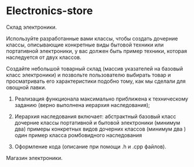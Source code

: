 # Electronics-store

Склад электроники.

Используйте разработанные вами классы, чтобы создать дочерние классы, описывающие конкретные виды бытовой техники или портативной электроники, у вас должен быть пример техники, которая наследуется от двух классов.

Создайте небольшой товарный склад (массив указателей на базовый класс электроники) и позвольте пользователю выбирать товар и просматривать его характеристики подобно тому, как мы сделали для овощной лавки.

1. Реализация функционала максимально приближена к техническому заданию (верно выполнена иерархия наследования);

2. Иерархия наследования включает:
абстрактный базовый класс
дочерние классы портативной и бытовой электроники (минимум два)
примеры конкретных видов дочерних классов (минимум два )
один пример класса ромбовидного наследования

3. Оформление кода (описание при помощи .h и .cpp файлов).

Магазин электроники.
